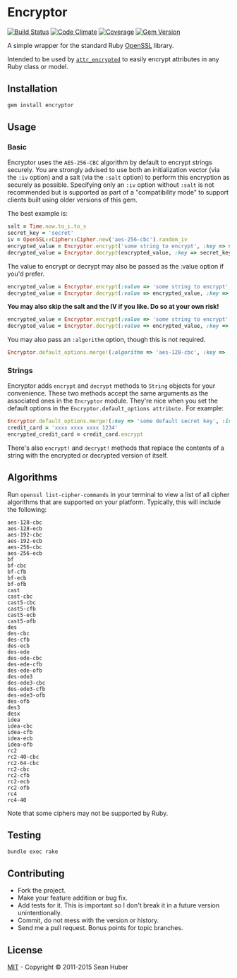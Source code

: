 # Encryptor

[![Build Status](https://secure.travis-ci.org/attr-encrypted/encryptor.svg)](https://travis-ci.org/attr-encrypted/encryptor) [![Code Climate](https://codeclimate.com/github/attr-encrypted/encryptor/badges/gpa.svg)](https://codeclimate.com/github/attr-encrypted/encryptor) [![Coverage](https://codeclimate.com/github/attr-encrypted/encryptor/badges/coverage.svg)](https://codeclimate.com/github/attr-encrypted/encryptor) [![Gem Version](https://badge.fury.io/rb/encryptor.svg)](http://badge.fury.io/rb/encryptor)

A simple wrapper for the standard Ruby [OpenSSL](http://ruby-doc.org/stdlib-2.0.0/libdoc/openssl/rdoc/OpenSSL.html) library.

Intended to be used by [`attr_encrypted`](http://github.com/attr-encrypted/attr_encrypted) to easily encrypt attributes in any Ruby class or model.

## Installation

```bash
gem install encryptor
```

## Usage

### Basic

Encryptor uses the `AES-256-CBC` algorithm by default to encrypt strings securely. You are strongly advised to use both an initialization vector (via the `:iv` option) and a salt (via the `:salt` option) to perform this encryption as securely as possible. Specifying only an `:iv` option without `:salt` is not recommended but is supported as part of a "compatibility mode" to support clients built using older versions of this gem.

The best example is:

```ruby
salt = Time.now.to_i.to_s
secret_key = 'secret'
iv = OpenSSL::Cipher::Cipher.new('aes-256-cbc').random_iv
encrypted_value = Encryptor.encrypt('some string to encrypt', :key => secret_key, :iv => iv, :salt => salt)
decrypted_value = Encryptor.decrypt(encrypted_value, :key => secret_key, :iv => iv, :salt => salt)
```

The value to encrypt or decrypt may also be passed as the :value option if you'd prefer.

```ruby
encrypted_value = Encryptor.encrypt(:value => 'some string to encrypt', :key => secret_key, :iv => iv, :salt => salt)
decrypted_value = Encryptor.decrypt(:value => encrypted_value, :key => secret_key, :iv => iv, :salt => salt)
```

**You may also skip the salt and the IV if you like. Do so at your own risk!**

```ruby
encrypted_value = Encryptor.encrypt(:value => 'some string to encrypt', :key => 'secret')
decrypted_value = Encryptor.decrypt(:value => encrypted_value, :key => 'secret')
```

You may also pass an `:algorithm` option, though this is not required.

```ruby
Encryptor.default_options.merge!(:algorithm => 'aes-128-cbc', :key => 'some default secret key', :iv => iv, :salt => salt)
```

### Strings

Encryptor adds `encrypt` and `decrypt` methods to `String` objects for your convenience. These two methods accept the same arguments as the associated ones in the `Encryptor` module. They're nice when you set the default options in the `Encryptor.default_options attribute.` For example:

```ruby
Encryptor.default_options.merge!(:key => 'some default secret key', :iv => iv, :salt => salt)
credit_card = 'xxxx xxxx xxxx 1234'
encrypted_credit_card = credit_card.encrypt
```

There's also `encrypt!` and `decrypt!` methods that replace the contents of a string with the encrypted or decrypted version of itself.

## Algorithms

Run `openssl list-cipher-commands` in your terminal to view a list of all cipher algorithms that are supported on your platform. Typically, this will include the following:

```
aes-128-cbc
aes-128-ecb
aes-192-cbc
aes-192-ecb
aes-256-cbc
aes-256-ecb
bf
bf-cbc
bf-cfb
bf-ecb
bf-ofb
cast
cast-cbc
cast5-cbc
cast5-cfb
cast5-ecb
cast5-ofb
des
des-cbc
des-cfb
des-ecb
des-ede
des-ede-cbc
des-ede-cfb
des-ede-ofb
des-ede3
des-ede3-cbc
des-ede3-cfb
des-ede3-ofb
des-ofb
des3
desx
idea
idea-cbc
idea-cfb
idea-ecb
idea-ofb
rc2
rc2-40-cbc
rc2-64-cbc
rc2-cbc
rc2-cfb
rc2-ecb
rc2-ofb
rc4
rc4-40
```

Note that some ciphers may not be supported by Ruby.

## Testing

```bash
bundle exec rake
```

## Contributing

* Fork the project.
* Make your feature addition or bug fix.
* Add tests for it. This is important so I don't break it in a future version unintentionally.
* Commit, do not mess with the version or history.
* Send me a pull request. Bonus points for topic branches.

## License

[MIT](https://github.com/attr-encrypted/encryptor/blob/master/MIT-LICENSE) - Copyright © 2011-2015 Sean Huber
